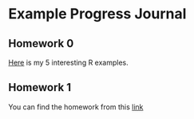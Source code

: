 # Example Progress Journal

## Homework 0

[Here](Homework/HW0/Examples.html) is my 5 interesting R examples.

## Homework 1

You can find the homework from this [link](Homework/HW1/Sport-Forcasting.html)
